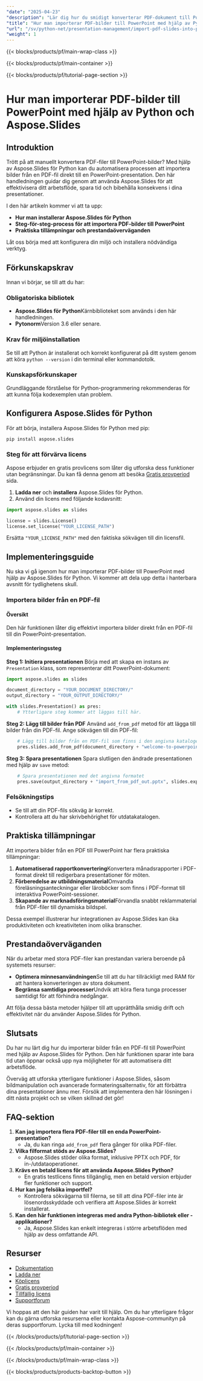 ```yaml
---
"date": "2025-04-23"
"description": "Lär dig hur du smidigt konverterar PDF-dokument till PowerPoint-presentationer med hjälp av Python och Aspose.Slides. Följ den här steg-för-steg-guiden för effektiv bildkonvertering."
"title": "Hur man importerar PDF-bilder till PowerPoint med hjälp av Python och Aspose.Slides"
"url": "/sv/python-net/presentation-management/import-pdf-slides-into-powerpoint-python-asposeslides/"
"weight": 1
---
```


{{< blocks/products/pf/main-wrap-class >}}

{{< blocks/products/pf/main-container >}}

{{< blocks/products/pf/tutorial-page-section >}}
# Hur man importerar PDF-bilder till PowerPoint med hjälp av Python och Aspose.Slides

## Introduktion

Trött på att manuellt konvertera PDF-filer till PowerPoint-bilder? Med hjälp av Aspose.Slides för Python kan du automatisera processen att importera bilder från en PDF-fil direkt till en PowerPoint-presentation. Den här handledningen guidar dig genom att använda Aspose.Slides för att effektivisera ditt arbetsflöde, spara tid och bibehålla konsekvens i dina presentationer.

I den här artikeln kommer vi att ta upp:
- **Hur man installerar Aspose.Slides för Python**
- **Steg-för-steg-process för att importera PDF-bilder till PowerPoint**
- **Praktiska tillämpningar och prestandaöverväganden**

Låt oss börja med att konfigurera din miljö och installera nödvändiga verktyg.

## Förkunskapskrav

Innan vi börjar, se till att du har:

### Obligatoriska bibliotek
- **Aspose.Slides för Python**Kärnbiblioteket som används i den här handledningen.
- **Pytonorm**Version 3.6 eller senare.

### Krav för miljöinstallation
Se till att Python är installerat och korrekt konfigurerat på ditt system genom att köra `python --version` i din terminal eller kommandotolk.

### Kunskapsförkunskaper
Grundläggande förståelse för Python-programmering rekommenderas för att kunna följa kodexemplen utan problem.

## Konfigurera Aspose.Slides för Python

För att börja, installera Aspose.Slides för Python med pip:

```bash
pip install aspose.slides
```

### Steg för att förvärva licens
Aspose erbjuder en gratis provlicens som låter dig utforska dess funktioner utan begränsningar. Du kan få denna genom att besöka [Gratis provperiod](https://releases.aspose.com/slides/python-net/) sida.

1. **Ladda ner** och **installera** Aspose.Slides för Python.
2. Använd din licens med följande kodavsnitt:

```python
import aspose.slides as slides

license = slides.License()
license.set_license("YOUR_LICENSE_PATH")
```

Ersätta `"YOUR_LICENSE_PATH"` med den faktiska sökvägen till din licensfil.

## Implementeringsguide

Nu ska vi gå igenom hur man importerar PDF-bilder till PowerPoint med hjälp av Aspose.Slides för Python. Vi kommer att dela upp detta i hanterbara avsnitt för tydlighetens skull.

### Importera bilder från en PDF-fil

#### Översikt
Den här funktionen låter dig effektivt importera bilder direkt från en PDF-fil till din PowerPoint-presentation.

#### Implementeringssteg

**Steg 1: Initiera presentationen**
Börja med att skapa en instans av `Presentation` klass, som representerar ditt PowerPoint-dokument:

```python
import aspose.slides as slides

document_directory = "YOUR_DOCUMENT_DIRECTORY/"
output_directory = "YOUR_OUTPUT_DIRECTORY/"

with slides.Presentation() as pres:
    # Ytterligare steg kommer att läggas till här.
```

**Steg 2: Lägg till bilder från PDF**
Använd `add_from_pdf` metod för att lägga till bilder från din PDF-fil. Ange sökvägen till din PDF-fil:

```python
    # Lägg till bilder från en PDF-fil som finns i den angivna katalogen
    pres.slides.add_from_pdf(document_directory + "welcome-to-powerpoint.pdf")
```

**Steg 3: Spara presentationen**
Spara slutligen den ändrade presentationen med hjälp av `save` metod:

```python
    # Spara presentationen med det angivna formatet
    pres.save(output_directory + "import_from_pdf_out.pptx", slides.export.SaveFormat.PPTX)
```

### Felsökningstips
- Se till att din PDF-fils sökväg är korrekt.
- Kontrollera att du har skrivbehörighet för utdatakatalogen.

## Praktiska tillämpningar

Att importera bilder från en PDF till PowerPoint har flera praktiska tillämpningar:
1. **Automatiserad rapportkonvertering**Konvertera månadsrapporter i PDF-format direkt till redigerbara presentationer för möten.
2. **Förberedelse av utbildningsmaterial**Omvandla föreläsningsanteckningar eller läroböcker som finns i PDF-format till interaktiva PowerPoint-sessioner.
3. **Skapande av marknadsföringsmaterial**Förvandla snabbt reklammaterial från PDF-filer till dynamiska bildspel.

Dessa exempel illustrerar hur integrationen av Aspose.Slides kan öka produktiviteten och kreativiteten inom olika branscher.

## Prestandaöverväganden

När du arbetar med stora PDF-filer kan prestandan variera beroende på systemets resurser:
- **Optimera minnesanvändningen**Se till att du har tillräckligt med RAM för att hantera konverteringen av stora dokument.
- **Begränsa samtidiga processer**Undvik att köra flera tunga processer samtidigt för att förhindra nedgångar.

Att följa dessa bästa metoder hjälper till att upprätthålla smidig drift och effektivitet när du använder Aspose.Slides för Python.

## Slutsats

Du har nu lärt dig hur du importerar bilder från en PDF-fil till PowerPoint med hjälp av Aspose.Slides för Python. Den här funktionen sparar inte bara tid utan öppnar också upp nya möjligheter för att automatisera ditt arbetsflöde.

Överväg att utforska ytterligare funktioner i Aspose.Slides, såsom bildmanipulation och avancerade formateringsalternativ, för att förbättra dina presentationer ännu mer. Försök att implementera den här lösningen i ditt nästa projekt och se vilken skillnad det gör!

## FAQ-sektion

1. **Kan jag importera flera PDF-filer till en enda PowerPoint-presentation?**
   - Ja, du kan ringa `add_from_pdf` flera gånger för olika PDF-filer.
2. **Vilka filformat stöds av Aspose.Slides?**
   - Aspose.Slides stöder olika format, inklusive PPTX och PDF, för in-/utdataoperationer.
3. **Krävs en betald licens för att använda Aspose.Slides Python?**
   - En gratis testlicens finns tillgänglig, men en betald version erbjuder fler funktioner och support.
4. **Hur kan jag felsöka importfel?**
   - Kontrollera sökvägarna till filerna, se till att dina PDF-filer inte är lösenordsskyddade och verifiera att Aspose.Slides är korrekt installerat.
5. **Kan den här funktionen integreras med andra Python-bibliotek eller -applikationer?**
   - Ja, Aspose.Slides kan enkelt integreras i större arbetsflöden med hjälp av dess omfattande API.

## Resurser

- [Dokumentation](https://reference.aspose.com/slides/python-net/)
- [Ladda ner](https://releases.aspose.com/slides/python-net/)
- [Köplicens](https://purchase.aspose.com/buy)
- [Gratis provperiod](https://releases.aspose.com/slides/python-net/)
- [Tillfällig licens](https://purchase.aspose.com/temporary-license/)
- [Supportforum](https://forum.aspose.com/c/slides/11)

Vi hoppas att den här guiden har varit till hjälp. Om du har ytterligare frågor kan du gärna utforska resurserna eller kontakta Aspose-communityn på deras supportforum. Lycka till med kodningen!

{{< /blocks/products/pf/tutorial-page-section >}}

{{< /blocks/products/pf/main-container >}}

{{< /blocks/products/pf/main-wrap-class >}}

{{< blocks/products/products-backtop-button >}}